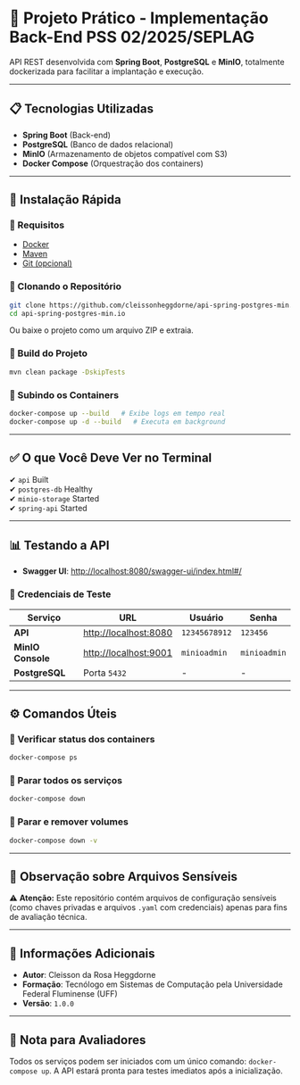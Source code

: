 # 📌 Projeto Prático - Implementação Back-End PSS 02/2025/SEPLAG

API REST desenvolvida com **Spring Boot**, **PostgreSQL** e **MinIO**, totalmente dockerizada para facilitar a implantação e execução.

---

## 📋 Tecnologias Utilizadas

- **Spring Boot** (Back-end)
- **PostgreSQL** (Banco de dados relacional)
- **MinIO** (Armazenamento de objetos compatível com S3)
- **Docker Compose** (Orquestração dos containers)

---

## 🚀 Instalação Rápida

### 📌 Requisitos

- [Docker](https://www.docker.com/)
- [Maven](https://maven.apache.org/download.cgi)
- [Git (opcional)](https://git-scm.com/downloads)

### 📌 Clonando o Repositório

```bash
git clone https://github.com/cleissonheggdorne/api-spring-postgres-min.io.git
cd api-spring-postgres-min.io
```
Ou baixe o projeto como um arquivo ZIP e extraia.

### 📌 Build do Projeto

```bash
mvn clean package -DskipTests
```

### 📌 Subindo os Containers

```bash
docker-compose up --build   # Exibe logs em tempo real
docker-compose up -d --build   # Executa em background
```

---

## ✅ O que Você Deve Ver no Terminal

✔ `api` Built  
✔ `postgres-db` Healthy  
✔ `minio-storage` Started  
✔ `spring-api` Started  

---

## 📊 Testando a API

- **Swagger UI**: [http://localhost:8080/swagger-ui/index.html#/](http://localhost:8080/swagger-ui/index.html#/)

### 📌 Credenciais de Teste

| Serviço  | URL | Usuário | Senha |
|-----------|----------------------------|-------------|--------|
| **API** | [http://localhost:8080](http://localhost:8080) | `12345678912` | `123456` |
| **MinIO Console** | [http://localhost:9001](http://localhost:9001) | `minioadmin` | `minioadmin` |
| **PostgreSQL** | Porta `5432` | - | - |

---

## ⚙️ Comandos Úteis

### 📌 Verificar status dos containers
```bash
docker-compose ps
```

### 📌 Parar todos os serviços
```bash
docker-compose down
```

### 📌 Parar e remover volumes
```bash
docker-compose down -v
```

---

## 📌 Observação sobre Arquivos Sensíveis

⚠ **Atenção:** Este repositório contém arquivos de configuração sensíveis (como chaves privadas e arquivos `.yaml` com credenciais) apenas para fins de avaliação técnica.

---

## 📌 Informações Adicionais

- **Autor**: Cleisson da Rosa Heggdorne  
- **Formação**: Tecnólogo em Sistemas de Computação pela Universidade Federal Fluminense (UFF)
- **Versão**: `1.0.0`

---

## 📌 Nota para Avaliadores

Todos os serviços podem ser iniciados com um único comando: `docker-compose up`. A API estará pronta para testes imediatos após a inicialização.

